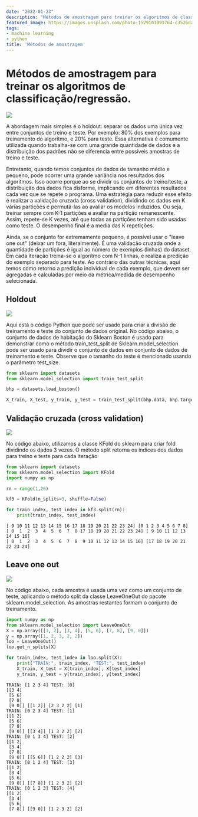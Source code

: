 ```yaml
---
date: "2022-01-23"
description: "Métodos de amostragem para treinar os algoritmos de classificação/regressão"
featured_image: https://images.unsplash.com/photo-1529101091764-c3526daf38fe?ixid=MXwxMjA3fDB8MHxzZWFyY2h8MzF8fG1hY2hpbmUlMjBsZWFybmluZ3xlbnwwfHwwfA%3D%3D&ixlib=rb-1.2.1&auto=format&fit=crop&w=500&q=60
tags:
- machine learning
- python
title: 'Métodos de amostragem'
---
```


# Métodos de amostragem para treinar os algoritmos de classificação/regressão.

![](https://miro.medium.com/max/1000/0*VM360JmLber68J71.gif)

A abordagem mais simples é o holdout: separar os dados uma única vez entre conjuntos de treino e teste. Por exemplo: 80% dos exemplos para treinamento do algoritmo, e 20% para teste. Essa alternativa é comumente utilizada quando trabalha-se com uma grande quantidade de dados e a distribuição dos padrões não se diferencia entre possíveis amostras de treino e teste. 

Entretanto, quando temos conjuntos de dados de tamanho médio e pequeno, pode ocorrer uma grande variância nos resultados dos algoritmos. Isso ocorre porque ao se dividir os conjuntos de treino/teste, a distribuição dos dados fica disforme, implicando em diferentes resultados cada vez que se repete o programa. Uma estratégia para reduzir esse efeito é realizar a validação cruzada (cross validation), dividindo os dados em K várias partições e permutá-las ao avaliar os modelos induzidos. Ou seja, treinar sempre com K-1 partições e avaliar na partição remanescente. Assim, repete-se K vezes, até que todas as partições tenham sido usadas como teste. O desempenho final é a media das K repetições.

Ainda, se o conjunto for extremamente pequeno, é possível usar o "leave one out" (deixar um fora, literalmente). É uma validação cruzada onde a quantidade de partições é igual ao número de exemplos (linhas) do dataset. Em cada iteração treina-se o algoritmo com N-1 linhas, e realiza a predição do exemplo separado para teste. Ao contrário das outras técnicas, aqui temos como retorno a predição individual de cada exemplo, que devem ser agregadas e calculadas por meio da métrica/medida de desempenho selecionada.

## Holdout

![](https://d1m75rqqgidzqn.cloudfront.net/wp-data/2020/07/15185319/blogs-15-7-2020-02-1024x565.jpg)


Aqui está o código Python que pode ser usado para criar a divisão de treinamento e teste do conjunto de dados original.  No código abaixo, o conjunto de dados de habitação do Sklearn Boston é usado para demonstrar como o método train_test_split de Sklearn.model_selection pode ser usado para dividir o conjunto de dados em conjunto de dados de treinamento e teste.  Observe que o tamanho do teste é mencionado usando o parâmetro test_size.


```python
from sklearn import datasets
from sklearn.model_selection import train_test_split

bhp = datasets.load_boston()

X_train, X_test, y_train, y_test = train_test_split(bhp.data, bhp.target, random_state=42, test_size=0.3)
```

## Validação cruzada (cross validation)

![](https://d1m75rqqgidzqn.cloudfront.net/wp-data/2020/07/15185337/blogs-15-7-2020-01-1024x565.jpg)

No código abaixo, utilizamos a classe KFold do sklearn para criar fold dividindo os dados 3 vezes. O método split retorna os indices dos dados para treino e teste para cada iteração


```python
from sklearn import datasets
from sklearn.model_selection import KFold
import numpy as np

rn = range(1,26)

kf3 = KFold(n_splits=3, shuffle=False)

for train_index, test_index in kf3.split(rn):
    print(train_index, test_index)
```

    [ 9 10 11 12 13 14 15 16 17 18 19 20 21 22 23 24] [0 1 2 3 4 5 6 7 8]
    [ 0  1  2  3  4  5  6  7  8 17 18 19 20 21 22 23 24] [ 9 10 11 12 13 14 15 16]
    [ 0  1  2  3  4  5  6  7  8  9 10 11 12 13 14 15 16] [17 18 19 20 21 22 23 24]
    

## Leave one out

![](https://miro.medium.com/max/607/1*SGNQoJtwG7YTcx7TRpUkGg.png)

No código abaixo, cada amostra é usada uma vez como um conjunto de teste, aplicando o método split da classe LeaveOneOut do pacote sklearn.model_selection. As amostras restantes formam o conjunto de treinamento.


```python
import numpy as np
from sklearn.model_selection import LeaveOneOut
X = np.array([[1, 2], [3, 4], [5, 6], [7, 8], [9, 0]])
y = np.array([1, 2, 3, 2, 2])
loo = LeaveOneOut()
loo.get_n_splits(X)

for train_index, test_index in loo.split(X):
    print("TRAIN:", train_index, "TEST:", test_index)
    X_train, X_test = X[train_index], X[test_index]
    y_train, y_test = y[train_index], y[test_index]
```

    TRAIN: [1 2 3 4] TEST: [0]
    [[3 4]
     [5 6]
     [7 8]
     [9 0]] [[1 2]] [2 3 2 2] [1]
    TRAIN: [0 2 3 4] TEST: [1]
    [[1 2]
     [5 6]
     [7 8]
     [9 0]] [[3 4]] [1 3 2 2] [2]
    TRAIN: [0 1 3 4] TEST: [2]
    [[1 2]
     [3 4]
     [7 8]
     [9 0]] [[5 6]] [1 2 2 2] [3]
    TRAIN: [0 1 2 4] TEST: [3]
    [[1 2]
     [3 4]
     [5 6]
     [9 0]] [[7 8]] [1 2 3 2] [2]
    TRAIN: [0 1 2 3] TEST: [4]
    [[1 2]
     [3 4]
     [5 6]
     [7 8]] [[9 0]] [1 2 3 2] [2]
    
